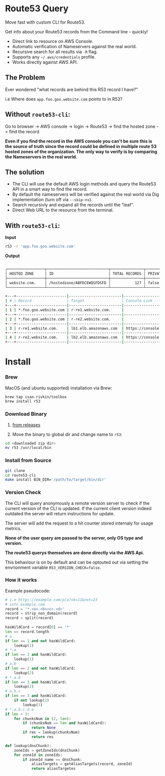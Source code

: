 # Route53 Query 

Move fast with custom CLI for Route53. 

Get info about your Route53 records from the Command line - quickly!

* Direct link to resource on AWS Console.
* Automatic verification of Nameservers against the real world.
* Recursive search for all results via `-R` flag.
* Supports any `~/.aws/credentials` profile.
* Works directly against AWS API.


## The Problem

Ever wondered "what records are behind this R53 record I have?" 

i.e  Where does `app.foo.goo.website.com` points to in R53?  

## Without `route53-cli`: 

Go to browser -> AWS console -> login -> Route53 -> find the hosted zone -> find the record 

**Even if you find the record in the AWS console you can't be sure this is the source of truth since the record could be defined in multiple route 53 hosted zones of the organization. The only way to verify is by comparing the Nameservers in the real world.**

## The solution 

- The CLI will use the default AWS login methods and query the Route53 API in a smart way to find the record. 
- By default the nameservers will be verified against the real world via Dig implementation (turn off via `--skip-ns`).
- Search recursivly and expand all the records until the "leaf".
- Direct Web URL to the resource from the terminal.

## With `route53-cli`:

**Input**

```bash
r53 -r 'app.foo.goo.website.com'
``` 

**Output**

```bash

┌─────────────────┬────────────────────────────┬───────────────┬─────────┐
│ HOSTED ZONE     │ ID                         │ TOTAL RECORDS │ PRIVATE │
├─────────────────┼────────────────────────────┼───────────────┼─────────┤
│ website.com.    │ /hostedzone/ABFDCEWQSFDSFD │           127 │ false   │
└─────────────────┴────────────────────────────┴───────────────┴─────────┘

+---+-----------------------|------------------------|--------------------------------------|---------+
| # | Record                | Target                 | Console Link                         | TYPE    |
+---+-----------------------|------------------------|--------------------------------------|---------+
| 1 | *.foo.goo.website.com | r-re1.website.com.     |                                      | A       |
+---+-----------------------|------------------------|--------------------------------------|---------+
| 2 | *.foo.goo.website.com | r-re2.website.com.     |                                      | A       |
+---+-----------------------|------------------------|--------------------------------------|---------+
| 3 | r-re1.website.com.    | lb1.elb.amazonaws.com  | https://console.aws.amazon.com/alb-1 | A       |
+---+-----------------------|------------------------|--------------------------------------|---------+
| 4 | r-re2.website.com.    | lb2.elb.amazonaws.com  | https://console.aws.amazon.com/alb-2 | A       |
+---+-----------------------|------------------------|------------------------------------------------+

```

# Install 

### Brew 

MacOS (and ubuntu supported) installation via Brew:

```bash
brew tap isan-rivkin/toolbox
brew install r53
```

### Download Binary

1. [from releases](https://github.com/Isan-Rivkin/route53-cli/releases)

2. Move the binary to global dir and change name to `r53`:

```bash
cd <downloaded zip dir>
mv r53 /usr/local/bin
```

### Install from Source

```bash
git clone 
cd route53-cli
make install BIN_DIR='/path/to/target/bin/dir'
```

### Version Check 

The CLI will query anonymously a remote version server to check if the current version of the CLI is updated.
If the current client version indeed outdated the server will return instructions for update. 

The server will add the request to a hit counter stored internaly for usage metrics. 

**None of the user query are passed to the server, only OS type and version.**

**The route53 querys themselves are done directly via the AWS Api.**

This behaviour is on by default and can be optouted out via setting the envrionment variable `R53_VERSION_CHECK=false`. 

### How it works 

Example pseudocode: 

```python
# i.e https://example.com/p/a?ok=11&not=23
# into example.com 
record = '*.<a>.<b><c>.<d>'
record = strip_non_domain(record)
record = split(record)
 
hasWildCard = record[0] == '*'
len == record.length
# a 
if len == 1 and not hasWildCard: 
    lookup(1)
# *.a
if len == 2 and hasWildCard:  
    lookup(1)
# a.b
if len == 2 and not hasWildCard:  
    lookup(2)
# *.a.b
if len == 3 and hasWildCard: 
    lookup(2)
# a.b.c
if len == 3 and hasWildCard: 
    if not lookup(2)
        lookup(3)
# *.a.b.c.d.e
if len > 3:
    for chunksNum in (2, len):
        if (chunksNum == len and hasWildCard):
            return None
        if res = lookup(chunksNum)
            return res 

def lookup(dnsChunk):
    zoneIds = getZoneIds(dnsChunk)
    for zoneId in zoneIds:
        if zoneId name == dnsChunk: 
            aliasTargets = getAliasTargets(record, zoneId)
            return aliasTargetes
```
